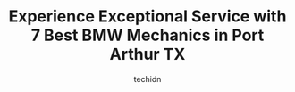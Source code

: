---
layout: ampstory
image: https://images.unsplash.com/photo-1619843810942-f8010bb6916c?ixlib=rb-4.0.3&ixid=MnwxMjA3fDB8MHxwaG90by1wYWdlfHx8fGVufDB8fHx8&auto=format&fit=crop&w=640&h=853&q=80
author: techidn
featured: false
description: Experience the excellence of automotive service by visiting the 7 best BMW Mechanic in Port Arthur TX, USA. With their expertise, attention to detail, and commitment to customer satisfaction
title: Experience Exceptional Service with 7 Best BMW Mechanics in Port Arthur TX
cover:
   title: Experience Exceptional Service with 7 Best BMW Mechanics in Port Arthur TX
   subtitle: Rickpate
   background: https://images.unsplash.com/photo-1619843810942-f8010bb6916c?ixlib=rb-4.0.3&ixid=MnwxMjA3fDB8MHxwaG90by1wYWdlfHx8fGVufDB8fHx8&auto=format&fit=crop&w=640&h=853&q=80

pages: 
 - layout: thirds
   top: <h1>#1 Precision Tune Auto Care</h1>
   bottom: "<p>**ATTENTION - HIGHLY RECOMMEND NOT DOING BU￼SINESS WITH THEM*This precision auto tune located next to Walmart on Twin City Highway has damage the drain plug on my truck </p>"
   background: https://www.knot35.com/toplist/wp-content/uploads/2023/06/best-bmw-mechanic-1-in-port-arthur-tx-1685831518.jpeg
   backgroundblur: true
 - layout: thirds
   top: <h1>#2 Boydangs Automotive & Tire</h1>
   bottom: "<p>6100 Gulfway Dr, Port Arthur, TX 77642, United States</p>"
   background: https://www.knot35.com/toplist/wp-content/uploads/2023/06/best-bmw-mechanic-2-in-port-arthur-tx-1685831518.jpeg
   cta:
      link: https://www.knot35.com/toplist/experience-exceptional-service-with-7-best-bmw-mechanics-in-port-arthur-tx/
      text: Experience Exceptional Service with 7 Best BMW Mechanics in Port Arthur TX
 - layout: thirds
   top: <h1>#3 Peters Auto Repair & Body</h1>
   bottom: "<p>2330 Gulfway Dr, Port Arthur, TX 77640, United States</p>"
   background: https://www.knot35.com/toplist/wp-content/uploads/2023/06/best-bmw-mechanic-3-in-port-arthur-tx-1685831519.jpeg
   cta:
      link: https://www.knot35.com/toplist/experience-exceptional-service-with-7-best-bmw-mechanics-in-port-arthur-tx/
      text: Experience Exceptional Service with 7 Best BMW Mechanics in Port Arthur TX
 - layout: thirds
   top: <h1>#4 Tams Auto Repair</h1>
   bottom: "<p>1848 Woodworth Blvd, Port Arthur, TX 77640, United States</p>"
   background: https://images.unsplash.com/photo-1553949345-eb786bb3f7ba?ixlib=rb-4.0.3&ixid=MnwxMjA3fDB8MHxwaG90by1wYWdlfHx8fGVufDB8fHx8&auto=format&fit=crop&w=640&h=853&q=80
   cta:
      link: https://www.knot35.com/toplist/experience-exceptional-service-with-7-best-bmw-mechanics-in-port-arthur-tx/
      text: Experience Exceptional Service with 7 Best BMW Mechanics in Port Arthur TX
 - layout: thirds
   top: <h1>#5 Penas Automotive</h1>
   bottom: "<p>4201 32nd St, Port Arthur, TX 77642, United States</p>"
   background: https://images.unsplash.com/photo-1534312527009-56c7016453e6?ixlib=rb-4.0.3&ixid=MnwxMjA3fDB8MHxwaG90by1wYWdlfHx8fGVufDB8fHx8&auto=format&fit=crop&w=640&h=853&q=80
   cta:
      link: https://www.knot35.com/toplist/experience-exceptional-service-with-7-best-bmw-mechanics-in-port-arthur-tx/
      text: Experience Exceptional Service with 7 Best BMW Mechanics in Port Arthur TX
 - layout: thirds
   top: <h1>#6 De Jean Automotive</h1>
   bottom: "<p>5213 Twin City Hwy, Port Arthur, TX 77642, United States</p>"
   background: https://images.unsplash.com/photo-1608501821300-4f99e58bba77?ixlib=rb-4.0.3&ixid=MnwxMjA3fDB8MHxwaG90by1wYWdlfHx8fGVufDB8fHx8&auto=format&fit=crop&w=640&h=853&q=80
   cta:
      link: https://www.knot35.com/toplist/experience-exceptional-service-with-7-best-bmw-mechanics-in-port-arthur-tx/
      text: Experience Exceptional Service with 7 Best BMW Mechanics in Port Arthur TX
 - layout: thirds
   top: <h1>#7 California Auto Repair</h1>
   bottom: "<p>2948 9th Ave, Port Arthur, TX 77642, United States</p>"
   background: https://images.unsplash.com/photo-1489648022186-8f49310909a0?ixlib=rb-4.0.3&ixid=MnwxMjA3fDB8MHxwaG90by1wYWdlfHx8fGVufDB8fHx8&auto=format&fit=crop&w=640&h=853&q=80
   cta:
      link: https://www.knot35.com/toplist/experience-exceptional-service-with-7-best-bmw-mechanics-in-port-arthur-tx/
      text: Experience Exceptional Service with 7 Best BMW Mechanics in Port Arthur TX
 - layout: thirds
   middle: Continue reading...
   background: https://images.unsplash.com/photo-1552083974-186346191183?ixlib=rb-4.0.3&ixid=MnwxMjA3fDB8MHxwaG90by1wYWdlfHx8fGVufDB8fHx8&auto=format&fit=crop&w=640&h=853&q=80
   cta:
      link: https://www.knot35.com/toplist/experience-exceptional-service-with-7-best-bmw-mechanics-in-port-arthur-tx/
      text: Experience Exceptional Service with 7 Best BMW Mechanics in Port Arthur TX
      
---